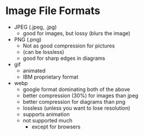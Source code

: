 # Image File Formats

- JPEG (.jpeg, .jpg)
  - good for images, but lossy (blurs the image)
- PNG (.png)
  - Not as good compression for pictures
  - (can be lossless)
  - good for sharp edges in diagrams
- gif
  - animated
  - IBM proprietary format
- webp
  - google format dominating both of the above
  - better compression (30%) for images than jpeg
  - better compression for diagrams than png
  - lossless (unless you want to lose resolution)
  - supports animation
  - not supported much
    - except for browsers
